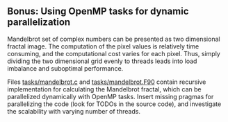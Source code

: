 ## Bonus: Using OpenMP tasks for dynamic parallelization ##

Mandelbrot set of complex numbers can be presented as two dimensional
fractal image. The computation of the pixel values is relatively time
consuming, and the computational cost varies for each pixel. Thus,
simply dividing the two dimensional grid evenly to threads leads into
load imbalance and suboptimal performance.

Files [tasks/mandelbrot.c](tasks/mandelbrot.c) and
[tasks/mandelbrot.F90](tasks/mandelbrot.F90) contain recursive
implementation for calculating the Mandelbrot fractal, which can be
parallelized dynamically with OpenMP tasks. Insert missing pragmas for
parallelizing the code (look for TODOs in the source code), and
investigate the scalability with varying number of threads.

